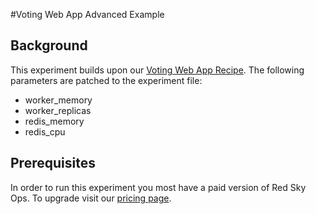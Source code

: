 #Voting Web App Advanced Example

## Background
This experiment builds upon our [Voting Web App Recipe](https://github.com/redskyops/redskyops-recipes/tree/master/voting-webapp). The following parameters are patched to the experiment file:
* worker_memory
* worker_replicas
* redis_memory
* redis_cpu


## Prerequisites
In order to run this experiment you most have a paid version of Red Sky Ops. To upgrade visit our [pricing page](https://www.carbonrelay.com/pricing/).
